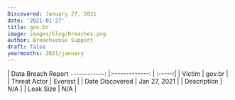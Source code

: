 ```yaml
---
Discovered: January 27, 2021
date: '2021-01-27'
title: gov.br
image: images/blog/Breaches.png
author: Breachsense Support
draft: false
yearmonths: 2021/january
---
```



| Data Breach Report
------------:   |:-------------:    | :-----:|
| Victim    | gov.br      | 
| Threat Actor    | Everest      | 
| Date Discovered    | Jan 27, 2021      | 
| Description    | N/A      | 
| Leak Size    | N/A      | 

